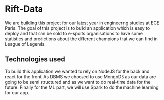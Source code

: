 # Rift-Data

We are building this project for our latest year in engineering studies at ECE Paris. The goal of this project is to build an application which is easy to deploy and that can be sold to e-sports organisations to have some statistics and predictions about the different champions that we can find in League of Legends.

## Technologies used
  
  To build this application we wanted to rely on NodeJS for the back and react for the front.
  As DBMS we choosed to use MongoDB as our data are going to be semi structured and as we want to do real-time data for the future.
  Finally for the ML part, we will use Spark to do the machine learning for our app.
